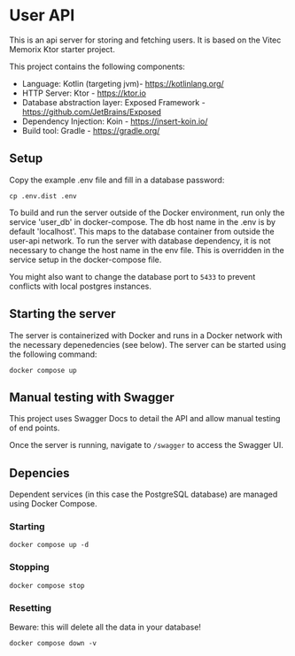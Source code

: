 # User API

This is an api server for storing and fetching users. It is based on the Vitec Memorix Ktor starter project.

This project contains the following components:

- Language: Kotlin (targeting jvm)- https://kotlinlang.org/
- HTTP Server: Ktor - https://ktor.io
- Database abstraction layer: Exposed Framework - https://github.com/JetBrains/Exposed
- Dependency Injection: Koin - https://insert-koin.io/
- Build tool: Gradle - https://gradle.org/

## Setup

Copy the example .env file and fill in a database password:
```shell
cp .env.dist .env
```
To build and run the server outside of the Docker environment, run only the service 'user_db' in docker-compose.
The db host name in the .env is by default 'localhost'. This maps to the database container from outside the user-api network.
To run the server with database dependency, it is not necessary to change the host name in the env file. This is overridden in the service setup in the docker-compose file.

You might also want to change the database port to ```5433``` to prevent conflicts with local postgres instances.

## Starting the server

The server is containerized with Docker and runs in a Docker network with the necessary depenedencies (see below). The server can be started using the following command:
```shell
docker compose up
```

## Manual testing with Swagger

This project uses Swagger Docs to detail the API and allow manual testing of end points. 

Once the server is running, navigate to `/swagger` to access the Swagger UI.

## Depencies

Dependent services (in this case the PostgreSQL database) are managed using Docker Compose.

### Starting
```shell
docker compose up -d
```

### Stopping
```shell
docker compose stop
```

### Resetting
Beware: this will delete all the data in your database!
```shell
docker compose down -v
```

